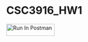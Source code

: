 # CSC3916_HW1

[<img src="https://run.pstmn.io/button.svg" alt="Run In Postman" style="width: 128px; height: 32px;">](https://app.getpostman.com/run-collection/41558294-5f47663a-9165-4387-86b4-4cb8233ad837?action=collection%2Ffork&source=rip_markdown&collection-url=entityId%3D41558294-5f47663a-9165-4387-86b4-4cb8233ad837%26entityType%3Dcollection%26workspaceId%3Dffcf64e2-8d61-42ca-8625-b0d3fd347bbc#?env%5Bshcmitz-hw1%5D=W3sia2V5IjoiZWNob19ib2R5IiwidmFsdWUiOiJ7IFwibWVzc2FnZVwiOiBcIkhlbGxvIFdvcmxkIENVIERlbnZlclwiIH0iLCJlbmFibGVkIjp0cnVlLCJ0eXBlIjoiZGVmYXVsdCIsInNlc3Npb25WYWx1ZSI6InsgXCJtZXNzYWdlXCI6IFwiSGVsbG8gV29ybGQgQ1UgRGVudmVyXCIgfSIsImNvbXBsZXRlU2Vzc2lvblZhbHVlIjoieyBcIm1lc3NhZ2VcIjogXCJIZWxsbyBXb3JsZCBDVSBEZW52ZXJcIiB9Iiwic2Vzc2lvbkluZGV4IjowfV0=)
